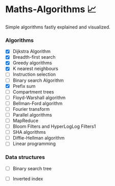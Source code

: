 # Maths-Algorithms 📈
Simple algorithms fastly explained and visualized.
<br>
### Algorithms
- [x] Dijkstra Algorithm
- [x] Breadth-first search
- [x] Greedy algorithms
- [x] K nearest neighbours
- [ ] Instruction selection 
- [ ] Binary search Algorithm
- [x] Prefix sum
- [ ] Compartment trees
- [ ] Floyd-Warshall algorithm
- [ ] Bellman-Ford algorithm
- [ ] Fourier transform
- [ ] Parallel algorithms
- [ ] MapReduce
- [ ] Bloom Filters and HyperLogLog Filters1
- [ ] SHA algorithms
- [ ] Diffie-Hellman algorithm
- [ ] Linear programming

### Data structures
- [ ] Binary search tree
- [ ] Inverted index

